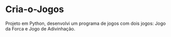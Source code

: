 # Cria-o-Jogos
Projeto em Python, desenvolvi um programa de jogos com dois jogos: Jogo da Forca e Jogo de Adivinhação.
